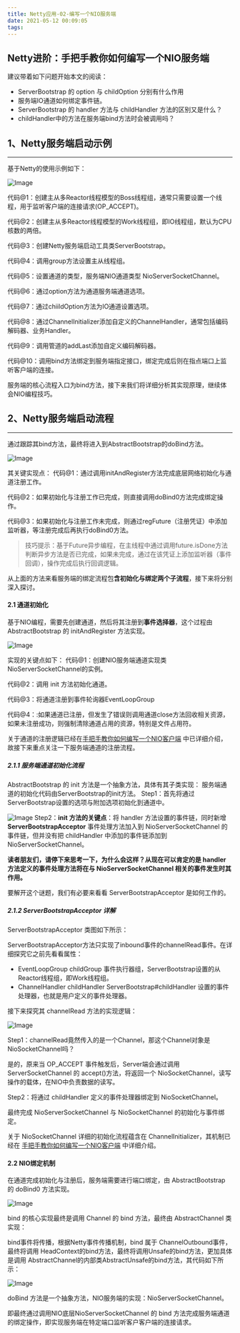 ```yaml
---
title: Netty应用-02-编写一个NIO服务端
date: 2021-05-12 00:09:05
tags:
---
```


## Netty进阶：手把手教你如何编写一个NIO服务端

建议带着如下问题开始本文的阅读：

- ServerBootstrap 的 option 与 childOption 分别有什么作用
- 服务端IO通道如何绑定事件链。
- ServerBootstrap 的 handler 方法与 childHandler 方法的区别又是什么？
- childHandler中的方法在服务端bind方法时会被调用吗？

## 1、Netty服务端启动示例

------

基于Netty的使用示例如下：

![Image](https://mmbiz.qpic.cn/mmbiz_png/Wkp2azia4QFt3s8sgSic9TWkpHZXA2X9h3yS0qLo9cuQasAL8WpFVc6siagDTVBZHX0woLle51SF3zIYnbge6MehQ/640?wx_fmt=png&wxfrom=5&wx_lazy=1&wx_co=1)


代码@1：创建主从多Reactor线程模型的Boss线程组，通常只需要设置一个线程，用于监听客户端的连接请求(OP_ACCEPT)。

代码@2：创建主从多Reactor线程模型的Work线程组，即IO线程组，默认为CPU核数的两倍。

代码@3：创建Netty服务端启动工具类ServerBootstrap。

代码@4：调用group方法设置主从线程组。

代码@5：设置通道的类型，服务端NIO通道类型 NioServerSocketChannel。

代码@6：通过option方法为通道服务端通道选项。

代码@7：通过chiildOption方法为IO通道设置选项。

代码@8：通过ChannelInitializer添加自定义的ChannelHandler，通常包括编码解码器、业务Handler。

代码@9：调用管道的addLast添加自定义编码解码器。

代码@10：调用bind方法绑定到服务端指定接口，绑定完成后则在指点端口上监听客户端的连接。

服务端的核心流程入口为bind方法，接下来我们将详细分析其实现原理，继续体会NIO编程技巧。

## 2、Netty服务端启动流程

------

通过跟踪其bind方法，最终将进入到AbstractBootstrap的doBind方法。

![Image](https://mmbiz.qpic.cn/mmbiz_png/Wkp2azia4QFt3s8sgSic9TWkpHZXA2X9h3N3QP5R1TafamibLBVRL77OVTdzO2KDn1Dclcq3KKhkGUENqEUBHHf9A/640?wx_fmt=png&wxfrom=5&wx_lazy=1&wx_co=1)

其关键实现点：
代码@1：通过调用initAndRegister方法完成底层网络初始化与通道注册工作。

代码@2：如果初始化与注册工作已完成，则直接调用doBind0方法完成绑定操作。



代码@3：如果初始化与注册工作未完成，则通过regFuture（注册凭证）中添加监听器，等注册完成后再执行doBind0方法。

> 技巧提示：基于Future异步编程，在主线程中通过调用future.isDone方法判断异步方法是否已完成，如果未完成，通过在该凭证上添加监听器（事件回调），操作完成后执行回调逻辑。

从上面的方法来看服务端的绑定流程包**含初始化与绑定两个子流程**，接下来将分别深入探讨。

#### 2.1 通道初始化

基于NIO编程，需要先创建通道，然后将其注册到**事件选择器**，这个过程由 AbstractBootstrap 的 initAndRegister 方法实现。

![Image](https://mmbiz.qpic.cn/mmbiz_png/Wkp2azia4QFt3s8sgSic9TWkpHZXA2X9h3km0ib77Wdc4BXvvDSUniafj4olsic6DOS1g2r5Tktwiagg0EToOyOVSWyQ/640?wx_fmt=png&wxfrom=5&wx_lazy=1&wx_co=1)


实现的关键点如下：
代码@1：创建NIO服务端通道实现类NioServerSocketChannel的实例。

代码@2：调用 init 方法初始化通道。

代码@3：将通道注册到事件轮询器EventLoopGroup

代码@4：:如果通道已注册，但发生了错误则调用通道close方法回收相关资源，如果未注册成功，则强制清除通道占用的资源，特别是文件占用符。

关于通道的注册逻辑已经在[手把手教你如何编写一个NIO客户端](http://mp.weixin.qq.com/s?__biz=MzIzNzgyMjYxOQ==&mid=2247485763&idx=1&sn=8f37462e810b127a9382a450c88476a7&chksm=e8c3feb7dfb477a10a117331940c9baaa2842d7aa9d03cc0aeb3fbc82292b59c14a996c6934d&scene=21#wechat_redirect) 中已详细介绍，故接下来重点关注一下服务端通道的注册流程。

##### 2.1.1 服务端通道初始化流程

AbstractBootstrap 的 init 方法是一个抽象方法，具体有其子类实现：
服务端通道的初始化代码由ServerBootstrap的init方法。
Step1：首先将通过ServerBootstrap设置的选项与附加选项初始化到通道中。

![Image](https://mmbiz.qpic.cn/mmbiz_png/Wkp2azia4QFt3s8sgSic9TWkpHZXA2X9h3Szq6z8Fiax1vBTmvUSHllDYe9AbT5kSicpj5DuT2gW0jnTPwWARyFkUw/640?wx_fmt=png&wxfrom=5&wx_lazy=1&wx_co=1)
Step2：**init 方法的关键点**：将 handler 方法设置的事件链，同时新增  **ServerBootstrapAcceptor** 事件处理方法加入到 NioServerSocketChannel 的事件链，但并没有把 childHandler 中添加的事件链添加到NioServerSocketChannel。

**读者朋友们，请停下来思考一下，为什么会这样？从现在可以肯定的是 handler 方法定义的事件处理方法将在与 NioServerSocketChannel 相关的事件发生时其作用。**

要解开这个谜题，我们有必要来看看 ServerBootstrapAcceptor 是如何工作的。

##### 2.1.2 ServerBootstrapAcceptor 详解

ServerBootstrapAcceptor 类图如下所示：

ServerBootstrapAcceptor方法只实现了inbound事件的channelRead事件。在详细探究它之前先看看属性：

- EventLoopGroup childGroup
  事件执行器组，ServerBootstrap设置的从Reactor线程组，即Work线程组。
- ChannelHandler childHandler
  ServerBootstrap#childHandler 设置的事件处理器，也就是用户定义的事件处理器。

接下来探究其 channelRead 方法的实现逻辑：

![Image](https://mmbiz.qpic.cn/mmbiz_png/Wkp2azia4QFt3s8sgSic9TWkpHZXA2X9h3rPSoqqosTfYJiam9mCO4oRagvIWvva7jpYJ0cgtA1gFXOU14iaDcmCMw/640?wx_fmt=png&wxfrom=5&wx_lazy=1&wx_co=1)


Step1：channelRead竟然传入的是一个Channel，那这个Channel对象是NioSocketChannel吗？

是的，原来当 OP_ACCEPT 事件触发后，Server端会通过调用ServerSocketChannel 的 accept()方法，将返回一个 NioSocketChannel，读写操作的载体，在NIO中负责数据的读写。

Step2：将通过 childHandler 定义的事件处理器绑定到 NioSocketChannel。

最终完成 NioServerSocketChannel 与 NioSocketChannel 的初始化与事件绑定。

关于 NioSocketChannel 详细的初始化流程蕴含在 ChannelInitializer，其机制已经在 [手把手教你如何编写一个NIO客户端](http://mp.weixin.qq.com/s?__biz=MzIzNzgyMjYxOQ==&mid=2247485763&idx=1&sn=8f37462e810b127a9382a450c88476a7&chksm=e8c3feb7dfb477a10a117331940c9baaa2842d7aa9d03cc0aeb3fbc82292b59c14a996c6934d&scene=21#wechat_redirect) 中详细介绍。

#### 2.2 NIO绑定机制

在通道完成初始化与注册后，服务端需要进行端口绑定，由 AbstractBootstrap 的 doBind0 方法实现。

![Image](https://mmbiz.qpic.cn/mmbiz_png/Wkp2azia4QFt3s8sgSic9TWkpHZXA2X9h3duTyZpDPlBraEDUx6MGOh4LJ8zFLaLEt9Pdb3jLZEYWNjqxRFLIyBw/640?wx_fmt=png&wxfrom=5&wx_lazy=1&wx_co=1)


bind 的核心实现最终是调用 Channel 的 bind 方法，最终由 AbstractChannel 类实现：


bind事件将传播，根据Netty事件传播机制，bind 属于 ChannelOutbound事件，最终将调用 HeadContext的bind方法，最终将调用Unsafe的bind方法，更加具体是调用 AbstractChannel的内部类AbstractUnsafe的bind方法，其代码如下所示：

![Image](https://mmbiz.qpic.cn/mmbiz_png/Wkp2azia4QFt3s8sgSic9TWkpHZXA2X9h3cticUBjyQMsIeVk6icEup6J5pNwxasWic28XjIGsicoFgicMTBx4Yzy8Q3Q/640?wx_fmt=png&wxfrom=5&wx_lazy=1&wx_co=1)


doBind 方法是一个抽象方法，NIO服务端的实现：NioServerSocketChannel。


即最终通过调用NIO底层NioServerSocketChannel 的 bind 方法完成服务端通道的绑定操作，即实现服务端在特定端口监听客户客户端的连接请求。

